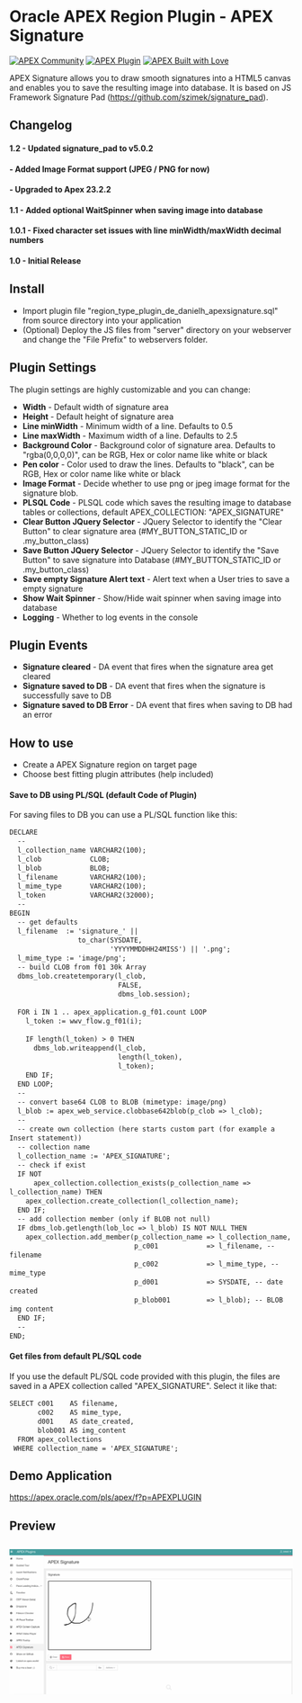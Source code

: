 # Oracle APEX Region Plugin - APEX Signature

[![APEX Community](https://cdn.rawgit.com/Dani3lSun/apex-github-badges/78c5adbe/badges/apex-community-badge.svg)](https://github.com/Dani3lSun/apex-github-badges) [![APEX Plugin](https://cdn.rawgit.com/Dani3lSun/apex-github-badges/b7e95341/badges/apex-plugin-badge.svg)](https://github.com/Dani3lSun/apex-github-badges)
[![APEX Built with Love](https://cdn.rawgit.com/Dani3lSun/apex-github-badges/7919f913/badges/apex-love-badge.svg)](https://github.com/Dani3lSun/apex-github-badges)

APEX Signature allows you to draw smooth signatures into a HTML5 canvas and enables you to save the resulting image into database.
It is based on JS Framework Signature Pad (https://github.com/szimek/signature_pad).

## Changelog

#### 1.2   - Updated signature_pad to v5.0.2
####       - Added Image Format support (JPEG / PNG for now)
####       - Upgraded to Apex 23.2.2

#### 1.1 - Added optional WaitSpinner when saving image into database

#### 1.0.1 - Fixed character set issues with line minWidth/maxWidth decimal numbers

#### 1.0 - Initial Release


## Install
- Import plugin file "region_type_plugin_de_danielh_apexsignature.sql" from source directory into your application
- (Optional) Deploy the JS files from "server" directory on your webserver and change the "File Prefix" to webservers folder.

## Plugin Settings
The plugin settings are highly customizable and you can change:
- **Width** - Default width of signature area
- **Height** - Default height of signature area
- **Line minWidth** - Minimum width of a line. Defaults to 0.5
- **Line maxWidth** - Maximum width of a line. Defaults to 2.5
- **Background Color** - Background color of signature area. Defaults to "rgba(0,0,0,0)", can be RGB, Hex or color name like white or black
- **Pen color** - Color used to draw the lines. Defaults to "black", can be RGB, Hex or color name like white or black
- **Image Format** - Decide whether to use png or jpeg image format for the signature blob.
- **PLSQL Code** - PLSQL code which saves the resulting image to database tables or collections, default APEX_COLLECTION: "APEX_SIGNATURE"
- **Clear Button JQuery Selector** - JQuery Selector to identify the "Clear Button" to clear signature area (#MY_BUTTON_STATIC_ID or .my_button_class)
- **Save Button JQuery Selector** - JQuery Selector to identify the "Save Button" to save signature into Database (#MY_BUTTON_STATIC_ID or .my_button_class)
- **Save empty Signature Alert text** - Alert text when a User tries to save a empty signature
- **Show Wait Spinner** - Show/Hide wait spinner when saving image into database
- **Logging** - Whether to log events in the console

## Plugin Events
- **Signature cleared** - DA event that fires when the signature area get cleared
- **Signature saved to DB** - DA event that fires when the signature is successfully save to DB
- **Signature saved to DB Error** - DA event that fires when saving to DB had an error

## How to use
- Create a APEX Signature region on target page
- Choose best fitting plugin attributes (help included)

#### Save to DB using PL/SQL (default Code of Plugin)
For saving files to DB you can use a PL/SQL function like this:

```language-sql
DECLARE
  --
  l_collection_name VARCHAR2(100);
  l_clob            CLOB;
  l_blob            BLOB;
  l_filename        VARCHAR2(100);
  l_mime_type       VARCHAR2(100);
  l_token           VARCHAR2(32000);
  --
BEGIN
  -- get defaults
  l_filename  := 'signature_' ||
                 to_char(SYSDATE,
                         'YYYYMMDDHH24MISS') || '.png';
  l_mime_type := 'image/png';
  -- build CLOB from f01 30k Array
  dbms_lob.createtemporary(l_clob,
                           FALSE,
                           dbms_lob.session);

  FOR i IN 1 .. apex_application.g_f01.count LOOP
    l_token := wwv_flow.g_f01(i);

    IF length(l_token) > 0 THEN
      dbms_lob.writeappend(l_clob,
                           length(l_token),
                           l_token);
    END IF;
  END LOOP;
  --
  -- convert base64 CLOB to BLOB (mimetype: image/png)
  l_blob := apex_web_service.clobbase642blob(p_clob => l_clob);
  --
  -- create own collection (here starts custom part (for example a Insert statement))
  -- collection name
  l_collection_name := 'APEX_SIGNATURE';
  -- check if exist
  IF NOT
      apex_collection.collection_exists(p_collection_name => l_collection_name) THEN
    apex_collection.create_collection(l_collection_name);
  END IF;
  -- add collection member (only if BLOB not null)
  IF dbms_lob.getlength(lob_loc => l_blob) IS NOT NULL THEN
    apex_collection.add_member(p_collection_name => l_collection_name,
                               p_c001            => l_filename, -- filename
                               p_c002            => l_mime_type, -- mime_type
                               p_d001            => SYSDATE, -- date created
                               p_blob001         => l_blob); -- BLOB img content
  END IF;
  --
END;
```

#### Get files from default PL/SQL code
If you use the default PL/SQL code provided with this plugin, the files are saved in a APEX collection called "APEX_SIGNATURE". Select it like that:

```language-sql
SELECT c001    AS filename,
       c002    AS mime_type,
       d001    AS date_created,
       blob001 AS img_content
  FROM apex_collections
 WHERE collection_name = 'APEX_SIGNATURE';
 ```


## Demo Application
https://apex.oracle.com/pls/apex/f?p=APEXPLUGIN

## Preview
![](https://github.com/Dani3lSun/apex-plugin-apexsignature/blob/master/preview.gif)
---
